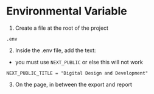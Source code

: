 # Environmental Variable
1. Create a file at the root of the project
```
.env
```
2. Inside the .env file, add the text:
- you must use `NEXT_PUBLIC` or else this will not work
```
NEXT_PUBLIC_TITLE = "Digital Design and Development"
```
3. On the page, in between the export and report